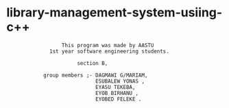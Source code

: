 # library-management-system-usiing-c++

                      This program was made by AASTU 
                  1st year software engineering students. 
                     
                           section B, 
                
                group members ;- DAGMAWI G/MARIAM,
                                 ESUBALEW YONAS ,
                                 EYASU TEKEBA,     
                                 EYOB BIRHANU , 
                                 EYOBED FELEKE .
